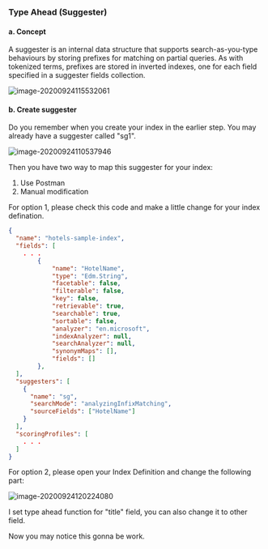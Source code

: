 ### Type Ahead (Suggester)

#### a. Concept

A suggester is an internal data structure that supports search-as-you-type behaviours by storing prefixes for matching on partial queries. As with tokenized terms, prefixes are stored in inverted indexes, one for each field specified in a suggester fields collection.

![image-20200924115532061](https://i.loli.net/2020/09/25/HThvtWRjzx34kqw.png)

#### b. Create suggester

Do you remember when you create your index in the earlier step. You may already have a suggester called "sg1".

![image-20200924110537946](https://i.loli.net/2020/09/25/4bZFkaJHjYi3Xw5.png)

Then you have two way to map this suggester for your index:

1. Use Postman
2. Manual modification

For option 1, please check this code and make a little change for your index defination.

```json
{
  "name": "hotels-sample-index",
  "fields": [
    . . .
        {
            "name": "HotelName",
            "type": "Edm.String",
            "facetable": false,
            "filterable": false,
            "key": false,
            "retrievable": true,
            "searchable": true,
            "sortable": false,
            "analyzer": "en.microsoft",
            "indexAnalyzer": null,
            "searchAnalyzer": null,
            "synonymMaps": [],
            "fields": []
        },
  ],
  "suggesters": [
    {
      "name": "sg",
      "searchMode": "analyzingInfixMatching",
      "sourceFields": ["HotelName"]
    }
  ],
  "scoringProfiles": [
    . . .
  ]
}
```

For option 2, please open your Index Definition and change the following part:

![image-20200924120224080](https://i.loli.net/2020/09/25/qUdWcluMBh9DZCx.png)

I set type ahead function for "title" field, you can also change it to other field.

Now you may notice this gonna be work.
